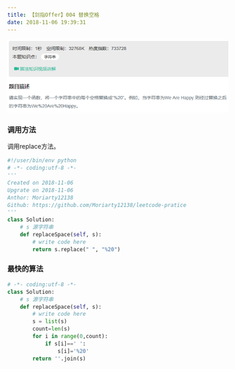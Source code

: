 ```yaml
---
title: 【剑指Offer】004 替换空格
date: 2018-11-06 19:39:31
---
```

![004](/images/alg-images/004.png)  

### 调用方法
调用replace方法。  
```python
#!/user/bin/env python
# -*- coding:utf-8 -*-
'''
Created on 2018-11-06
Upgrate on 2018-11-06
Anthor: Moriarty12138
Github: https://github.com/Moriarty12138/leetcode-pratice
'''
class Solution:
    # s 源字符串
    def replaceSpace(self, s):
        # write code here
        return s.replace(" ", "%20")
```  

### 最快的算法
```python
# -*- coding:utf-8 -*-
class Solution:
    # s 源字符串
    def replaceSpace(self, s):
        # write code here
        s = list(s)
        count=len(s)
        for i in range(0,count):
            if s[i]==' ':
                s[i]='%20'
        return ''.join(s)
```
